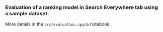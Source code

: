 ### Evaluation of a ranking model in Search Everywhere tab using a sample dataset. 
More details in the `src/evaluation.ipynb` notebook.